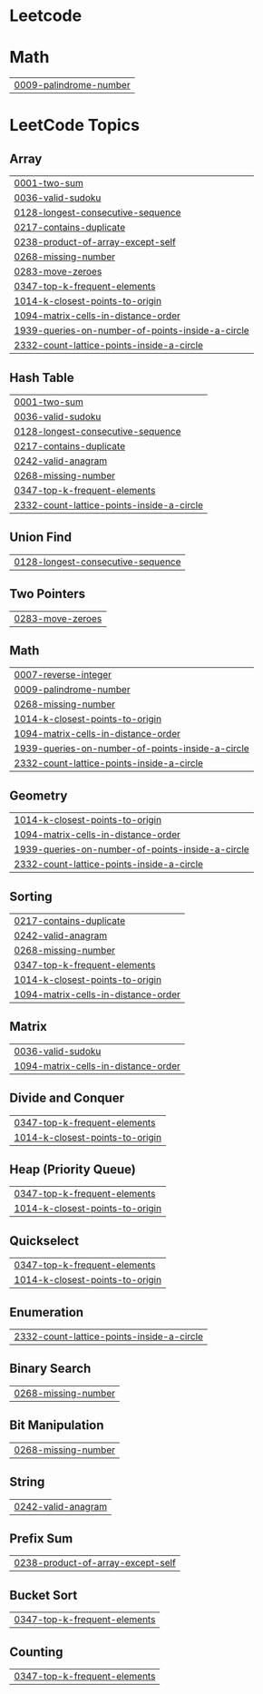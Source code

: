 # Leetcode


# Math
|  |
| ------- |
| [0009-palindrome-number](https://github.com/prarthana1998/Leetcode/tree/master/0009-palindrome-number) |
<!---LeetCode Topics Start-->
# LeetCode Topics
## Array
|  |
| ------- |
| [0001-two-sum](https://github.com/prarthana1998/Leetcode/tree/master/0001-two-sum) |
| [0036-valid-sudoku](https://github.com/prarthana1998/Leetcode/tree/master/0036-valid-sudoku) |
| [0128-longest-consecutive-sequence](https://github.com/prarthana1998/Leetcode/tree/master/0128-longest-consecutive-sequence) |
| [0217-contains-duplicate](https://github.com/prarthana1998/Leetcode/tree/master/0217-contains-duplicate) |
| [0238-product-of-array-except-self](https://github.com/prarthana1998/Leetcode/tree/master/0238-product-of-array-except-self) |
| [0268-missing-number](https://github.com/prarthana1998/Leetcode/tree/master/0268-missing-number) |
| [0283-move-zeroes](https://github.com/prarthana1998/Leetcode/tree/master/0283-move-zeroes) |
| [0347-top-k-frequent-elements](https://github.com/prarthana1998/Leetcode/tree/master/0347-top-k-frequent-elements) |
| [1014-k-closest-points-to-origin](https://github.com/prarthana1998/Leetcode/tree/master/1014-k-closest-points-to-origin) |
| [1094-matrix-cells-in-distance-order](https://github.com/prarthana1998/Leetcode/tree/master/1094-matrix-cells-in-distance-order) |
| [1939-queries-on-number-of-points-inside-a-circle](https://github.com/prarthana1998/Leetcode/tree/master/1939-queries-on-number-of-points-inside-a-circle) |
| [2332-count-lattice-points-inside-a-circle](https://github.com/prarthana1998/Leetcode/tree/master/2332-count-lattice-points-inside-a-circle) |
## Hash Table
|  |
| ------- |
| [0001-two-sum](https://github.com/prarthana1998/Leetcode/tree/master/0001-two-sum) |
| [0036-valid-sudoku](https://github.com/prarthana1998/Leetcode/tree/master/0036-valid-sudoku) |
| [0128-longest-consecutive-sequence](https://github.com/prarthana1998/Leetcode/tree/master/0128-longest-consecutive-sequence) |
| [0217-contains-duplicate](https://github.com/prarthana1998/Leetcode/tree/master/0217-contains-duplicate) |
| [0242-valid-anagram](https://github.com/prarthana1998/Leetcode/tree/master/0242-valid-anagram) |
| [0268-missing-number](https://github.com/prarthana1998/Leetcode/tree/master/0268-missing-number) |
| [0347-top-k-frequent-elements](https://github.com/prarthana1998/Leetcode/tree/master/0347-top-k-frequent-elements) |
| [2332-count-lattice-points-inside-a-circle](https://github.com/prarthana1998/Leetcode/tree/master/2332-count-lattice-points-inside-a-circle) |
## Union Find
|  |
| ------- |
| [0128-longest-consecutive-sequence](https://github.com/prarthana1998/Leetcode/tree/master/0128-longest-consecutive-sequence) |
## Two Pointers
|  |
| ------- |
| [0283-move-zeroes](https://github.com/prarthana1998/Leetcode/tree/master/0283-move-zeroes) |
## Math
|  |
| ------- |
| [0007-reverse-integer](https://github.com/prarthana1998/Leetcode/tree/master/0007-reverse-integer) |
| [0009-palindrome-number](https://github.com/prarthana1998/Leetcode/tree/master/0009-palindrome-number) |
| [0268-missing-number](https://github.com/prarthana1998/Leetcode/tree/master/0268-missing-number) |
| [1014-k-closest-points-to-origin](https://github.com/prarthana1998/Leetcode/tree/master/1014-k-closest-points-to-origin) |
| [1094-matrix-cells-in-distance-order](https://github.com/prarthana1998/Leetcode/tree/master/1094-matrix-cells-in-distance-order) |
| [1939-queries-on-number-of-points-inside-a-circle](https://github.com/prarthana1998/Leetcode/tree/master/1939-queries-on-number-of-points-inside-a-circle) |
| [2332-count-lattice-points-inside-a-circle](https://github.com/prarthana1998/Leetcode/tree/master/2332-count-lattice-points-inside-a-circle) |
## Geometry
|  |
| ------- |
| [1014-k-closest-points-to-origin](https://github.com/prarthana1998/Leetcode/tree/master/1014-k-closest-points-to-origin) |
| [1094-matrix-cells-in-distance-order](https://github.com/prarthana1998/Leetcode/tree/master/1094-matrix-cells-in-distance-order) |
| [1939-queries-on-number-of-points-inside-a-circle](https://github.com/prarthana1998/Leetcode/tree/master/1939-queries-on-number-of-points-inside-a-circle) |
| [2332-count-lattice-points-inside-a-circle](https://github.com/prarthana1998/Leetcode/tree/master/2332-count-lattice-points-inside-a-circle) |
## Sorting
|  |
| ------- |
| [0217-contains-duplicate](https://github.com/prarthana1998/Leetcode/tree/master/0217-contains-duplicate) |
| [0242-valid-anagram](https://github.com/prarthana1998/Leetcode/tree/master/0242-valid-anagram) |
| [0268-missing-number](https://github.com/prarthana1998/Leetcode/tree/master/0268-missing-number) |
| [0347-top-k-frequent-elements](https://github.com/prarthana1998/Leetcode/tree/master/0347-top-k-frequent-elements) |
| [1014-k-closest-points-to-origin](https://github.com/prarthana1998/Leetcode/tree/master/1014-k-closest-points-to-origin) |
| [1094-matrix-cells-in-distance-order](https://github.com/prarthana1998/Leetcode/tree/master/1094-matrix-cells-in-distance-order) |
## Matrix
|  |
| ------- |
| [0036-valid-sudoku](https://github.com/prarthana1998/Leetcode/tree/master/0036-valid-sudoku) |
| [1094-matrix-cells-in-distance-order](https://github.com/prarthana1998/Leetcode/tree/master/1094-matrix-cells-in-distance-order) |
## Divide and Conquer
|  |
| ------- |
| [0347-top-k-frequent-elements](https://github.com/prarthana1998/Leetcode/tree/master/0347-top-k-frequent-elements) |
| [1014-k-closest-points-to-origin](https://github.com/prarthana1998/Leetcode/tree/master/1014-k-closest-points-to-origin) |
## Heap (Priority Queue)
|  |
| ------- |
| [0347-top-k-frequent-elements](https://github.com/prarthana1998/Leetcode/tree/master/0347-top-k-frequent-elements) |
| [1014-k-closest-points-to-origin](https://github.com/prarthana1998/Leetcode/tree/master/1014-k-closest-points-to-origin) |
## Quickselect
|  |
| ------- |
| [0347-top-k-frequent-elements](https://github.com/prarthana1998/Leetcode/tree/master/0347-top-k-frequent-elements) |
| [1014-k-closest-points-to-origin](https://github.com/prarthana1998/Leetcode/tree/master/1014-k-closest-points-to-origin) |
## Enumeration
|  |
| ------- |
| [2332-count-lattice-points-inside-a-circle](https://github.com/prarthana1998/Leetcode/tree/master/2332-count-lattice-points-inside-a-circle) |
## Binary Search
|  |
| ------- |
| [0268-missing-number](https://github.com/prarthana1998/Leetcode/tree/master/0268-missing-number) |
## Bit Manipulation
|  |
| ------- |
| [0268-missing-number](https://github.com/prarthana1998/Leetcode/tree/master/0268-missing-number) |
## String
|  |
| ------- |
| [0242-valid-anagram](https://github.com/prarthana1998/Leetcode/tree/master/0242-valid-anagram) |
## Prefix Sum
|  |
| ------- |
| [0238-product-of-array-except-self](https://github.com/prarthana1998/Leetcode/tree/master/0238-product-of-array-except-self) |
## Bucket Sort
|  |
| ------- |
| [0347-top-k-frequent-elements](https://github.com/prarthana1998/Leetcode/tree/master/0347-top-k-frequent-elements) |
## Counting
|  |
| ------- |
| [0347-top-k-frequent-elements](https://github.com/prarthana1998/Leetcode/tree/master/0347-top-k-frequent-elements) |
<!---LeetCode Topics End-->